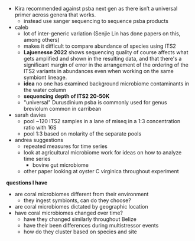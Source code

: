 - Kira recommended against psba next gen as there isn’t a universal primer across genera that works.
	- instead use sanger sequencing to sequence psba products
- caleb
	- lot of inter-generic variation (Senjie Lin has done papers on this, among others)
	- makes it difficult to compare abundance of species using ITS2
	- **Lajuenesse 2022** shows sequencing quality of course affects what gets amplified and shown in the resulting data, and that there's a significant margin of error in the arrangement of the ordering of the ITS2 variants in abundances even when working on the same symbiont lineage.
	- **idea** no one has examined background microbiome contaminants in the water column
	- **sequencing depth of ITS2 20-50K**
	- "universal" Durusdinium psba is commonly used for genus breviolum common in carribean
- sarah davies
	- pool ~120 ITS2 samples in a lane of miseq in a 1:3 concentration ratio with 16S
	- pool 1:3 based on molarity of the separate pools
- andrea suggestions
	- repeated measures for time series 
	- look at agricultural microbiome work for ideas on how to analyze time series 
		- bovine gut microbiome
	- other paper looking at oyster C virginica throughout experiment

**questions I have**
- are coral microbiomes different from their environment
	- they ingest symbionts, can do they choose?
- are coral microbiomes dictated by geographic location
- have coral microbiomes changed over time?
	- have they changed similarly throughout Belize
	- have their been differences during multistressor events
	- how do they cluster based on species and site

